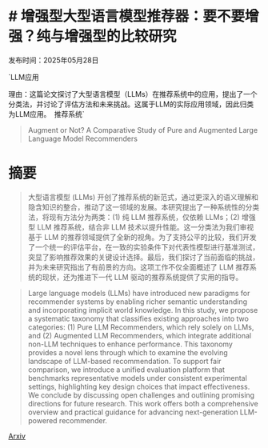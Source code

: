 # # 增强型大型语言模型推荐器：要不要增强？纯与增强型的比较研究

发布时间：2025年05月28日

`LLM应用

理由：这篇论文探讨了大型语言模型（LLMs）在推荐系统中的应用，提出了一个分类法，并讨论了评估方法和未来挑战。这属于LLM的实际应用领域，因此归类为LLM应用。` `推荐系统`

> Augment or Not? A Comparative Study of Pure and Augmented Large Language Model Recommenders

# 摘要

> 大型语言模型 (LLMs) 开创了推荐系统的新范式，通过更深入的语义理解和隐含知识的整合，推动了这一领域的发展。本研究提出了一种系统性的分类法，将现有方法分为两类：(1) 纯 LLM 推荐系统，仅依赖 LLMs；(2) 增强型 LLM 推荐系统，结合非 LLM 技术以提升性能。这一分类法为我们审视基于 LLM 的推荐领域提供了全新的视角。为了支持公平的比较，我们开发了一个统一的评估平台，在一致的实验条件下对代表性模型进行基准测试，突显了影响推荐效果的关键设计选择。最后，我们探讨了当前面临的挑战，并为未来研究指出了有前景的方向。这项工作不仅全面概述了 LLM 推荐系统的现状，还为推进下一代 LLM 驱动的推荐系统提供了实用的指导。

> Large language models (LLMs) have introduced new paradigms for recommender systems by enabling richer semantic understanding and incorporating implicit world knowledge. In this study, we propose a systematic taxonomy that classifies existing approaches into two categories: (1) Pure LLM Recommenders, which rely solely on LLMs, and (2) Augmented LLM Recommenders, which integrate additional non-LLM techniques to enhance performance. This taxonomy provides a novel lens through which to examine the evolving landscape of LLM-based recommendation. To support fair comparison, we introduce a unified evaluation platform that benchmarks representative models under consistent experimental settings, highlighting key design choices that impact effectiveness. We conclude by discussing open challenges and outlining promising directions for future research. This work offers both a comprehensive overview and practical guidance for advancing next-generation LLM-powered recommender.

[Arxiv](https://arxiv.org/abs/2505.23053)